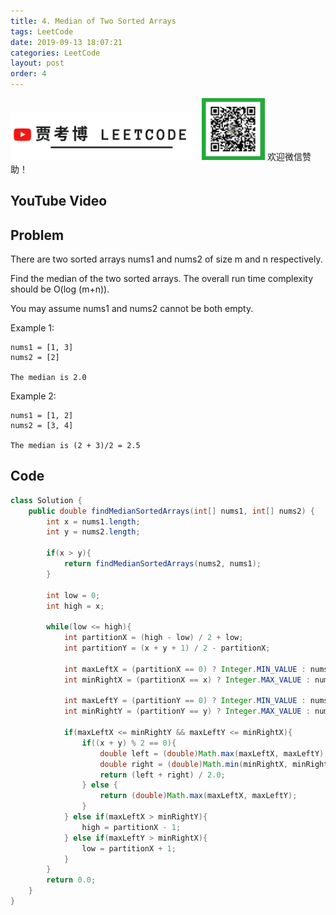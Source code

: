 ```yaml
---
title: 4. Median of Two Sorted Arrays
tags: LeetCode
date: 2019-09-13 18:07:21
categories: LeetCode
layout: post
order: 4
---
```


<img src="./assets/youtube.png" alt="drawing" width="60%"/>

<img src="./assets/wx.jpg" alt="drawing" width="20%"/>
欢迎微信赞助！

## YouTube Video

## Problem

There are two sorted arrays nums1 and nums2 of size m and n respectively.

Find the median of the two sorted arrays. The overall run time complexity should be O(log (m+n)).

You may assume nums1 and nums2 cannot be both empty.

Example 1:

```
nums1 = [1, 3]
nums2 = [2]

The median is 2.0
```

Example 2:

```
nums1 = [1, 2]
nums2 = [3, 4]

The median is (2 + 3)/2 = 2.5
```

## Code

```java
class Solution {
    public double findMedianSortedArrays(int[] nums1, int[] nums2) {
        int x = nums1.length;
        int y = nums2.length;

        if(x > y){
            return findMedianSortedArrays(nums2, nums1);
        }

        int low = 0;
        int high = x;

        while(low <= high){
            int partitionX = (high - low) / 2 + low;
            int partitionY = (x + y + 1) / 2 - partitionX;

            int maxLeftX = (partitionX == 0) ? Integer.MIN_VALUE : nums1[partitionX - 1];
            int minRightX = (partitionX == x) ? Integer.MAX_VALUE : nums1[partitionX];

            int maxLeftY = (partitionY == 0) ? Integer.MIN_VALUE : nums2[partitionY - 1];
            int minRightY = (partitionY == y) ? Integer.MAX_VALUE : nums2[partitionY];

            if(maxLeftX <= minRightY && maxLeftY <= minRightX){
                if((x + y) % 2 == 0){
                    double left = (double)Math.max(maxLeftX, maxLeftY);
                    double right = (double)Math.min(minRightX, minRightY);
                    return (left + right) / 2.0;
                } else {
                    return (double)Math.max(maxLeftX, maxLeftY);
                }
            } else if(maxLeftX > minRightY){
                high = partitionX - 1;
            } else if(maxLeftY > minRightX){
                low = partitionX + 1;
            }
        }
        return 0.0;
    }
}
```
